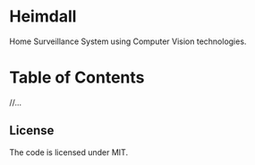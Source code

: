# Heimdall
Home Surveillance System using Computer Vision technologies. 

# Table of Contents
//...

## License
The code is licensed under MIT.






